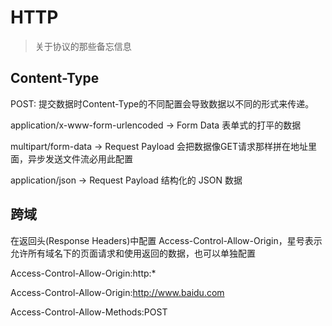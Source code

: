 # HTTP

> 关于协议的那些备忘信息

## Content-Type

POST: 提交数据时Content-Type的不同配置会导致数据以不同的形式来传递。

application/x-www-form-urlencoded  ->  Form Data  表单式的打平的数据

multipart/form-data -> Request Payload   会把数据像GET请求那样拼在地址里面，异步发送文件流必用此配置

application/json   -> Request Payload    结构化的 JSON 数据

## 跨域

在返回头(Response Headers)中配置 Access-Control-Allow-Origin，星号表示允许所有域名下的页面请求和使用返回的数据，也可以单独配置

Access-Control-Allow-Origin:http:*

Access-Control-Allow-Origin:http://www.baidu.com

Access-Control-Allow-Methods:POST